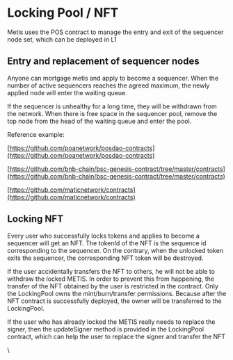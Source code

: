 # Locking Pool / NFT

Metis uses the POS contract to manage the entry and exit of the sequencer node set, which can be deployed in L1

## Entry and replacement of sequencer nodes

Anyone can mortgage metis and apply to become a sequencer. When the number of active sequencers reaches the agreed maximum, the newly applied node will enter the waiting queue.

If the sequencer is unhealthy for a long time, they will be withdrawn from the network. When there is free space in the sequencer pool, remove the top node from the head of the waiting queue and enter the pool.

Reference example:

[https://github.com/poanetwork/posdao-contracts](https://github.com/poanetwork/posdao-contracts)

[https://github.com/bnb-chain/bsc-genesis-contract/tree/master/contracts](https://github.com/bnb-chain/bsc-genesis-contract/tree/master/contracts)

[https://github.com/maticnetwork/contracts](https://github.com/maticnetwork/contracts)

## **Locking NFT**

Every user who successfully locks tokens and applies to become a sequencer will get an NFT. The tokenId of the NFT is the sequence id corresponding to the sequencer. On the contrary, when the unlocked token exits the sequencer, the corresponding NFT token will be destroyed.

If the user accidentally transfers the NFT to others, he will not be able to withdraw the locked METIS. In order to prevent this from happening, the transfer of the NFT obtained by the user is restricted in the contract. Only the LockingPool owns the mint/burn/transfer permissions. Because after the NFT contract is successfully deployed, the owner will be transferred to the LockingPool.

If the user who has already locked the METIS really needs to replace the signer, then the updateSigner method is provided in the LockingPool contract, which can help the user to replace the signer and transfer the NFT

\
